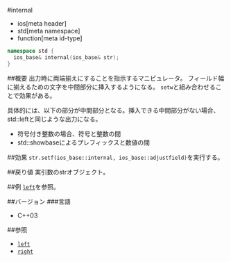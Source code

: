 #internal
* ios[meta header]
* std[meta namespace]
* function[meta id-type]

```cpp
namespace std {
  ios_base& internal(ios_base& str);
}
```

##概要
出力時に両端揃えにすることを指示するマニピュレータ。
フィールド幅に揃えるための文字を中間部分に挿入するようになる。
`setw`と組み合わせることで効果がある。

具体的には、以下の部分が中間部分となる。挿入できる中間部分がない場合、std::leftと同じような出力になる。

- 符号付き整数の場合、符号と整数の間
- std::showbaseによるプレフィックスと数値の間

##効果
`str.setf(ios_base::internal, ios_base::adjustfield)`を実行する。

##戻り値
実引数のstrオブジェクト。

##例
[`left`](left.md)を参照。

##バージョン
###言語
- C++03

##参照
- [`left`](left.md)
- [`right`](right.md)
